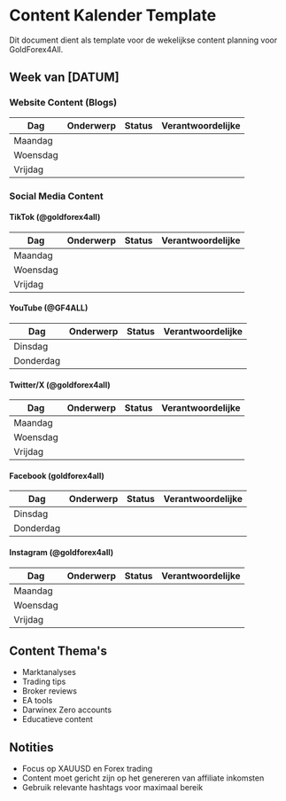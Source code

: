 # Content Kalender Template

Dit document dient als template voor de wekelijkse content planning voor GoldForex4All.

## Week van [DATUM]

### Website Content (Blogs)
| Dag | Onderwerp | Status | Verantwoordelijke |
|-----|-----------|--------|-------------------|
| Maandag | | | |
| Woensdag | | | |
| Vrijdag | | | |

### Social Media Content
#### TikTok (@goldforex4all)
| Dag | Onderwerp | Status | Verantwoordelijke |
|-----|-----------|--------|-------------------|
| Maandag | | | |
| Woensdag | | | |
| Vrijdag | | | |

#### YouTube (@GF4ALL)
| Dag | Onderwerp | Status | Verantwoordelijke |
|-----|-----------|--------|-------------------|
| Dinsdag | | | |
| Donderdag | | | |

#### Twitter/X (@goldforex4all)
| Dag | Onderwerp | Status | Verantwoordelijke |
|-----|-----------|--------|-------------------|
| Maandag | | | |
| Woensdag | | | |
| Vrijdag | | | |

#### Facebook (goldforex4all)
| Dag | Onderwerp | Status | Verantwoordelijke |
|-----|-----------|--------|-------------------|
| Dinsdag | | | |
| Donderdag | | | |

#### Instagram (@goldforex4all)
| Dag | Onderwerp | Status | Verantwoordelijke |
|-----|-----------|--------|-------------------|
| Maandag | | | |
| Woensdag | | | |
| Vrijdag | | | |

## Content Thema's
- Marktanalyses
- Trading tips
- Broker reviews
- EA tools
- Darwinex Zero accounts
- Educatieve content

## Notities
- Focus op XAUUSD en Forex trading
- Content moet gericht zijn op het genereren van affiliate inkomsten
- Gebruik relevante hashtags voor maximaal bereik
